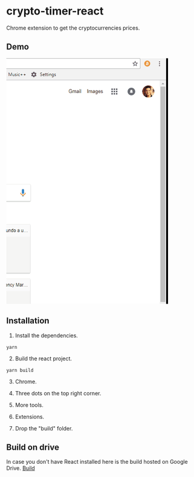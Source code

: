 # crypto-timer-react
Chrome extension to get the cryptocurrencies prices.

## Demo
![alt text](public/demo.gif)

## Installation
  1) Install the dependencies.
   ```
   yarn
   ```
  
  2) Build the react project.
  ```
  yarn build
  ```
  
  3) Chrome.
  
  4) Three dots on the top right corner.
  
  5) More tools.
  
  6) Extensions.
  
  7) Drop the "build" folder.
  
  ## Build on drive
  In case you don't have React installed here is the build hosted on Google Drive.
  [Build](https://drive.google.com/drive/folders/1YngAtd-gqJCvuFfTIbG1v7Eb1pm0_gxa)
